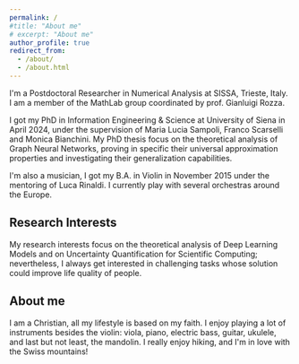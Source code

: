 ```yaml
---
permalink: /
#title: "About me"
# excerpt: "About me"
author_profile: true
redirect_from: 
  - /about/
  - /about.html
---
```


I'm a Postdoctoral Researcher in Numerical Analysis at SISSA, Trieste, Italy. I am a member of the MathLab group coordinated by prof. Gianluigi Rozza.
 
I got my PhD in Information Engineering & Science at University of Siena in April 2024, under the supervision of Maria Lucia Sampoli, Franco Scarselli and Monica Bianchini. My PhD thesis focus on the theoretical analysis of Graph Neural Networks, proving in specific their universal approximation properties and investigating their generalization capabilities.

I'm also a musician, I got my B.A. in Violin in November 2015 under the mentoring of Luca Rinaldi. I currently play with several orchestras around the Europe. 

<h2>Research Interests</h2>

My research interests focus on the theoretical analysis of Deep Learning Models and on Uncertainty Quantification for Scientific Computing; nevertheless, I always get interested in challenging tasks whose solution could improve life quality of people.

<h2>About me</h2>

I am a Christian, all my lifestyle is based on my faith. I enjoy playing a lot of instruments besides the violin: viola, piano, electric bass, guitar, ukulele, and last but not least, the mandolin. I really enjoy hiking, and I'm in love with the Swiss mountains!

<!-- PROVAAAAA
I am an <b>assistant professor (RtdA)</b> at the Department of Mathematics "Tullio Levi-Civita", University of Padua (Italy).
  
I received the <b>Bachelor degree</b> from the University of Pisa, Italy (2013) and the <b>Master degree</b> from the University of Padua, Italy (2016), both in Mathematics. I then pursued the <b>Doctoral degree</b> in Mathematical Sciences (Curriculum Computational Mathematics) from the University of Padua, Italy (2020).

My PhD thesis was focused on the modeling of shallow-water equations on general topography and on the implementation of suitable numerical schemes.

After the PhD, in 2020, I collaborated as <b>postdoctoral fellow</b> with the Department of Geosciences at the University of Padua, working on the modeling of 2D and 3D flow and transport equations in porous media in the presence of anisotropy. From April 2021 to March 2023, I was <b>Research Associate</b> at the Institute of Scientific Computing at TU Dresden (Germany), working in the research project group ["FOR3013: Vector and Tensor Valued Surface PDEs"](https://for3013.webspace.tu-dresden.de/). Since April 2023, I am holding the current position, within the [“RETURN - multi-Risk sciEnce for resilienT commUnities undeR a changiNg climate”](https://www.fondazionereturn.it/) project, MUR-PNRR Extended Partnership PE3, funded by Next-Generation EU. -->
